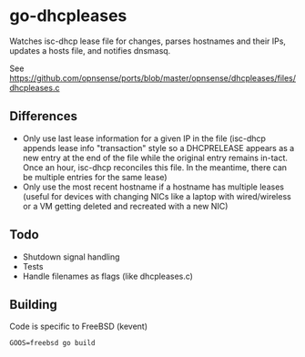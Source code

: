 # go-dhcpleases

Watches isc-dhcp lease file for changes, parses hostnames and their IPs, updates a hosts file, and notifies dnsmasq.

See https://github.com/opnsense/ports/blob/master/opnsense/dhcpleases/files/dhcpleases.c

## Differences
 - Only use last lease information for a given IP in the file (isc-dhcp appends lease info "transaction" style so a DHCPRELEASE appears as a new entry at the end of the file while the original entry remains in-tact. Once an hour, isc-dhcp reconciles this file. In the meantime, there can be multiple entries for the same lease)
 - Only use the most recent hostname if a hostname has multiple leases (useful for devices with changing NICs like a laptop with wired/wireless or a VM getting deleted and recreated with a new NIC)

## Todo
 - Shutdown signal handling
 - Tests
 - Handle filenames as flags (like dhcpleases.c)

## Building
Code is specific to FreeBSD (kevent)

`GOOS=freebsd go build`
